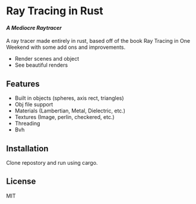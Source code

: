 # Ray Tracing in Rust
#### _A Mediocre Raytracer_


A ray tracer made entirely in rust, based off of the book Ray Tracing in One Weekend with some add ons and improvements.

- Render scenes and object
- See beautiful renders

## Features

- Built in objects (spheres, axis rect, triangles)
- Obj file support
- Materials (Lambertian, Metal, Dielectric, etc.)
- Textures (Image, perlin, checkered, etc.)
- Threading
- Bvh


## Installation

Clone repostory and run using cargo.

## License

MIT


